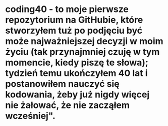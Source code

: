 # coding40  - to moje pierwsze repozytorium na GitHubie, które stworzyłem tuż po podjęciu być może najważniejszej decyzji w moim życiu (tak przynajmniej czuję w tym momencie, kiedy piszę te słowa); tydzień temu ukończyłem 40 lat i postanowiłem nauczyć się kodowania, żeby już nigdy więcej nie żałować, że nie zacząłem wcześniej".

